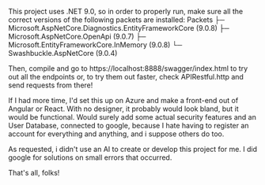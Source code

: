 This project uses .NET 9.0, so in order to properly run, make sure all the correct versions of the following packets are installed:
Packets
├─ Microsoft.AspNetCore.Diagnostics.EntityFrameworkCore (9.0.8)
├─ Microsoft.AspNetCore.OpenApi (9.0.7)
├─ Microsoft.EntityFrameworkCore.InMemory (9.0.8)
└─ Swashbuckle.AspNetCore (9.0.4)

Then, compile and go to https://localhost:8888/swagger/index.html to try out all the endpoints or, to try them out faster, check 
APIRestful.http and send requests from there!

If I had more time, I'd set this up on Azure and make a front-end out of Angular or React. With no designer, it probably would look bland, but it would be functional. Would surely add some actual security features and an User Database, connected to google, because I hate having to register an account for everything and anything, and i suppose others do too.

As requested, i didn't use an AI to create or develop this project for me. I did google for solutions on small errors that occurred.

That's all, folks!

